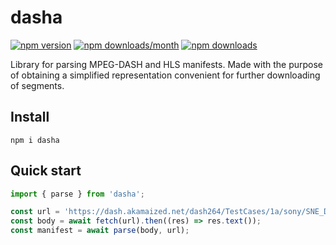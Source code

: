 # dasha

[![npm version](https://img.shields.io/npm/v/dasha?style=flat&color=white)](https://www.npmjs.com/package/dasha)
[![npm downloads/month](https://img.shields.io/npm/dm/dasha?style=flat&color=white)](https://www.npmjs.com/package/dasha)
[![npm downloads](https://img.shields.io/npm/dt/dasha?style=flat&color=white)](https://www.npmjs.com/package/dasha)

Library for parsing MPEG-DASH and HLS manifests. Made with the purpose of obtaining a simplified representation convenient for further downloading of segments.

## Install

```shell
npm i dasha
```

## Quick start

```js
import { parse } from 'dasha';

const url = 'https://dash.akamaized.net/dash264/TestCases/1a/sony/SNE_DASH_SD_CASE1A_REVISED.mpd';
const body = await fetch(url).then((res) => res.text());
const manifest = await parse(body, url);
```
